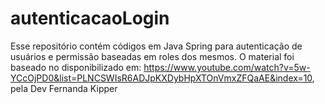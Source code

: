 # autenticacaoLogin

Esse repositório contém códigos em Java Spring para autenticação de usuários e permissão baseadas em roles dos mesmos. O material foi baseado no disponibilizado em: https://www.youtube.com/watch?v=5w-YCcOjPD0&list=PLNCSWIsR6ADJpKXDybHpXTOnVmxZFQaAE&index=10, pela Dev Fernanda Kipper
